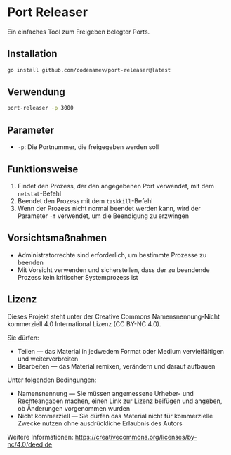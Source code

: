 # Port Releaser

Ein einfaches Tool zum Freigeben belegter Ports.

## Installation

```bash
go install github.com/codenamev/port-releaser@latest
```

## Verwendung

```bash
port-releaser -p 3000
```

## Parameter

- `-p`: Die Portnummer, die freigegeben werden soll

## Funktionsweise

1. Findet den Prozess, der den angegebenen Port verwendet, mit dem `netstat`-Befehl
2. Beendet den Prozess mit dem `taskkill`-Befehl
3. Wenn der Prozess nicht normal beendet werden kann, wird der Parameter `-f` verwendet, um die Beendigung zu erzwingen

## Vorsichtsmaßnahmen

- Administratorrechte sind erforderlich, um bestimmte Prozesse zu beenden
- Mit Vorsicht verwenden und sicherstellen, dass der zu beendende Prozess kein kritischer Systemprozess ist

## Lizenz

Dieses Projekt steht unter der Creative Commons Namensnennung-Nicht kommerziell 4.0 International Lizenz (CC BY-NC 4.0).

Sie dürfen:
- Teilen — das Material in jedwedem Format oder Medium vervielfältigen und weiterverbreiten
- Bearbeiten — das Material remixen, verändern und darauf aufbauen

Unter folgenden Bedingungen:
- Namensnennung — Sie müssen angemessene Urheber- und Rechteangaben machen, einen Link zur Lizenz beifügen und angeben, ob Änderungen vorgenommen wurden
- Nicht kommerziell — Sie dürfen das Material nicht für kommerzielle Zwecke nutzen ohne ausdrückliche Erlaubnis des Autors

Weitere Informationen: https://creativecommons.org/licenses/by-nc/4.0/deed.de

